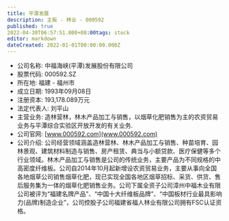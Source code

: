 ```yaml
---
title: 平潭发展
description: 主板 - 林业 - 000592
published: true
2022-04-30T06:57:51.000+08:00tags: stock
editor: markdown
dateCreated: 2022-01-01T00:00:00.000Z
---
```


- 公司名称: 中福海峡(平潭)发展股份有限公司
- 股票代码: 000592.SZ
- 所在地: 福建 - 福州市
- 成立日期: 1993年09月08日
- 注册资本: 193,178.089万元
- 法定代表人: 刘平山
- 主营业务: 造林营林，林木产品加工与销售，以烟草化肥销售为主的农资贸易业务与平潭综合实验区开放开发的有关业务.
- 公司官网: [www.000592.com](www.000592.com)
- 公司介绍: 公司经营领域涵盖造林营林、林木产品加工与销售、种苗培育、园林景观、建筑材料制造与销售、房产租赁、典当与小额贷款、医疗保健等多个行业领域。林木产品加工与销售是公司的传统业务，主要产品为不同规格的中高密度纤维板。公司自2014年10月起新增设农资贸易业务，主要从事向全国各地烟草公司销售烟草化肥，现已实现全国各地区烟草招标、采货、供货、售后服务集为一体的烟草化肥销售业务。公司下属全资子公司漳州中福木业有限公司被评为“福建名牌产品”、“中国十大纤维板品牌”、“中国板材行业最具影响力(品牌)制造企业”，公司控股子公司福建省福人林业有限公司拥有FSC认证资格。


